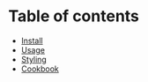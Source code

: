 # Table of contents

* [Install](README.md)
* [Usage](02-usage.md)
* [Styling](03-styling.md)
* [Cookbook](04-cookbook.md)
